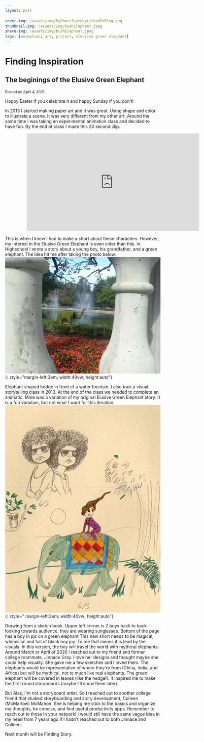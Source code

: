 ```yaml
---
layout: post

cover-img: /assets/img/MyShortJourneyLinkedInBlog.png
thumbnail-img: /assets/img/bushElephant.jpeg
share-img: /assets/img/bushElephant.jpeg
tags: [animation, art, project, eleusive green elephant]
---
```


# Finding Inspiration

## The beginings of the Elusive Green Elephant

<small>Posted on April 4, 2021</small>

Happy Easter if you celebrate it and happy Sunday if you don't!

In 2013 I started making paper art and it was great. Using shape and color to illustrate a scene. It was very different from my other art. Around the same time I was taking an experimental animation class and decided to have fun. By the end of class I made this 20 second clip.

<iframe width=560 height=315 style=" margin-left:5em" src="https://www.youtube.com/embed/U2bHWUvy220" title="YouTube video player" frameborder="0" allow="accelerometer; autoplay; clipboard-write; encrypted-media; gyroscope; picture-in-picture" allowfullscreen></iframe>

This is when I knew I had to make a short about these characters. However, my interest in the Elusive Green Elephant is even older than this. In Highschool I wrote a story about a young boy, his grandfather, and a green elephant. The idea hit me after taking the photo below.
![Photo of a hedge trimmed in the shape of an elephant.](../assets/img/bushElephant.jpeg "Hedge Elephant"){: style="margin-left:3em; width:40vw; height:auto"}

Elephant shaped hedge in front of a water fountain.
I also took a visual storytelling class in 2013. At the end of the class we needed to complete an animatic. Mine was a variation of my original Elusive Green Elephant story. It is a fun variation, but not what I want for this iteration.
![page from a sketchbook. Upperleft image is drawn with a black ballpoint pen of 2 young black boys with large afros and black sunglasses. Lower image is of a boy in purple pjs riding a green elephant.](../assets/img/greeneleJoey.jpeg "Boys and Elephant"){: style=" margin-left:3em; width:40vw; height:auto"}

Drawing from a sketch book. Upper left corner is 2 boys back to back looking towards audience, they are wearing sunglasses. Bottom of the page has a boy in pjs on a green elephant
This new short needs to be magical, whimsical and full of black boy joy. To me that means it is lead by the visuals. In this version, the boy will travel the world with mythical elephants. Around March or April of 2020 I reached out to my friend and former college roommate, Jinnace Gray. I love her designs and thought maybe she could help visually. She gave me a few sketches and I loved them. The elephants would be representative of where they're from (China, India, and Africa) but will be mythical, not to much like real elephants. The green elephant will be covered in leaves (like the hedge!). It inspired me to make the first round storyboards (maybe I'll show them later).

But Alas, I'm not a storyboard artist. So I reached out to another college friend that studied storyboarding and story development, Colleen (McMarlow) McMahon. She is helping me stick to the basics and organize my thoughts, be concise, and find useful productivity apps. Remember to reach out to those in your network! I would still have the same vague idea in my head from 7 years ago if I hadn't reached out to both Jinnace and Colleen.

Next month will be Finding Story.
